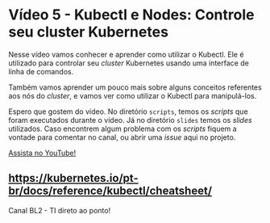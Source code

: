 # Vídeo 5 - Kubectl e Nodes: Controle seu cluster Kubernetes

Nesse vídeo vamos conhecer e aprender como utilizar o Kubectl. Ele é utilizado para controlar seu *cluster* Kubernetes usando uma interface de linha de comandos.

Também vamos aprender um pouco mais sobre alguns conceitos referentes aos nós do *cluster*, e vamos ver como utilizar o Kubectl para manipulá-los.

Espero que gostem do vídeo. No diretório `scripts`, temos os *scripts* que foram executados durante o vídeo. Já no diretório `slides` temos os *slides* utilizados. Caso encontrem algum problema com os *scripts* fiquem a vontade para comentar no canal, ou abrir uma *issue* aqui no projeto.

[Assista no YouTube!](https://youtu.be/RRMV2LDNa5E)

https://kubernetes.io/pt-br/docs/reference/kubectl/cheatsheet/
---
Canal BL2  - TI direto ao ponto!
